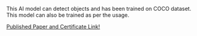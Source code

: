 This AI model can detect objects and has been trained on COCO dataset. This model can also be trained as per the usage.

[Published Paper and Certificate Link!](https://drive.google.com/drive/folders/1yzYx9OUye1pKFkt_FwTDtK97lbyIeFaq)
